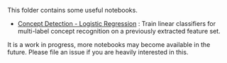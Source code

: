 This folder contains some useful notebooks.

- [Concept Detection - Logistic Regression](Concept%20Detection%20-%20Logistic%20Regression.ipynb) : Train linear classifiers for multi-label concept recognition on a previously extracted feature set.

It is a work in progress, more notebooks may become available in the future. Please file an issue if you are heavily interested in this.
